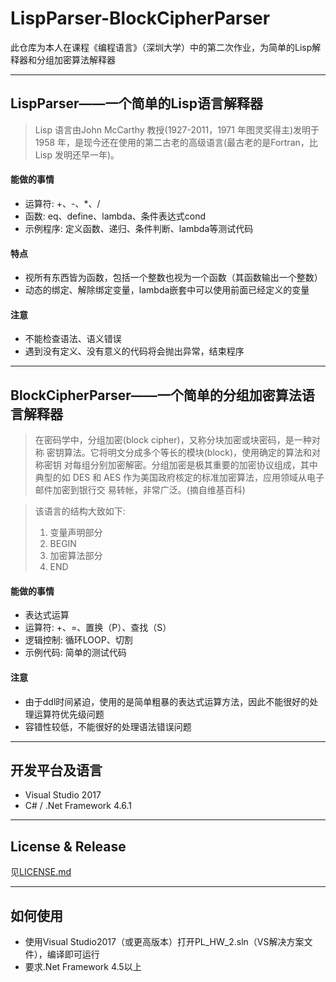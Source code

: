 # LispParser-BlockCipherParser
此仓库为本人在课程《编程语言》（深圳大学）中的第二次作业，为简单的Lisp解释器和分组加密算法解释器

--- 

## LispParser——一个简单的Lisp语言解释器
> Lisp 语言由John McCarthy 教授(1927-2011，1971 年图灵奖得主)发明于
1958 年，是现今还在使用的第二古老的高级语言(最古老的是Fortran，比Lisp
发明还早一年)。
#### 能做的事情
- 运算符: +、-、*、/
- 函数: eq、define、lambda、条件表达式cond
- 示例程序: 定义函数、递归、条件判断、lambda等测试代码
#### 特点
- 视所有东西皆为函数，包括一个整数也视为一个函数（其函数输出一个整数）
- 动态的绑定、解除绑定变量，lambda嵌套中可以使用前面已经定义的变量
#### 注意
- 不能检查语法、语义错误
- 遇到没有定义、没有意义的代码将会抛出异常，结束程序
--- 
## BlockCipherParser——一个简单的分组加密算法语言解释器
> 在密码学中，分组加密(block cipher)，又称分块加密或块密码，是一种对称
密钥算法。它将明文分成多个等长的模块(block)，使用确定的算法和对称密钥
对每组分别加密解密。分组加密是极其重要的加密协议组成，其中典型的如 DES
和 AES 作为美国政府核定的标准加密算法，应用领域从电子邮件加密到银行交
易转帐，非常广泛。(摘自维基百科)

> 该语言的结构大致如下:
> 1. 变量声明部分
> 2. BEGIN
> 3. 加密算法部分
> 4. END
#### 能做的事情
- 表达式运算
- 运算符: +、=、置换（P）、查找（S）
- 逻辑控制: 循环LOOP、切割
- 示例代码: 简单的测试代码
#### 注意
- 由于ddl时间紧迫，使用的是简单粗暴的表达式运算方法，因此不能很好的处理运算符优先级问题
- 容错性较低，不能很好的处理语法错误问题
---

## 开发平台及语言
- Visual Studio 2017
- C# / .Net Framework 4.6.1
---

## License & Release
见<a href="https://github.com/UnknownArkish/LispParser-BlockCipherParser/blob/dev/LICENSE">LICENSE.md</a>

---
## 如何使用
- 使用Visual Studio2017（或更高版本）打开PL_HW_2.sln（VS解决方案文件），编译即可运行
- 要求.Net Framework 4.5以上
